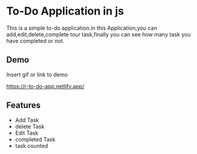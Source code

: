# To-Do Application in js

This is a simple to-do application.in this Application,you can add,edit,delete,complete tour task,finally you can see how many task you have completed or not.


## Demo

Insert gif or link to demo

https://r-to-do-app.netlify.app/

## Features

- Add Task
- delete Task
- Edit Task
- completed Task
- task counted

